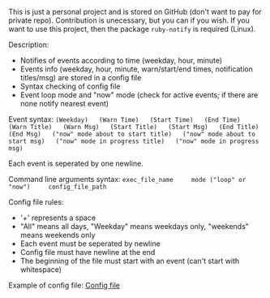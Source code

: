 This is just a personal project and is stored on GitHub (don't want to pay for private repo).
Contribution is unecessary, but you can if you wish. If you want to use this project, then the package `ruby-notify` is required (Linux).

Description:

* Notifies of events according to time (weekday, hour, minute)
* Events info (weekday, hour, minute, warn/start/end times, notification titles/msg) are stored in a config file
* Syntax checking of config file
* Event loop mode and "now" mode (check for active events; if there are none notify nearest event)

Event syntax: `(Weekday)   (Warn Time)   (Start Time)   (End Time)   (Warn Title)   (Warn Msg)   (Start Title)   (Start Msg)   (End Title)   (End Msg)   ("now" mode about to start title)   ("now" mode about to start msg)   ("now" mode in progress title)   ("now" mode in progress msg)`

Each event is seperated by one newline.

Command line arguments syntax: `exec_file_name     mode ("loop" or "now")     config_file_path`

Config file rules:

* '+' represents a space
* "All" means all days, "Weekday" means weekdays only, "weekends" means weekends only
* Each event must be seperated by newline
* Config file must have newline at the end
* The beginning of the file must start with an event (can't start with whitespace)

Example of config file: [Config file](http://s000.tinyupload.com/index.php?file_id=06137321611538773501)
